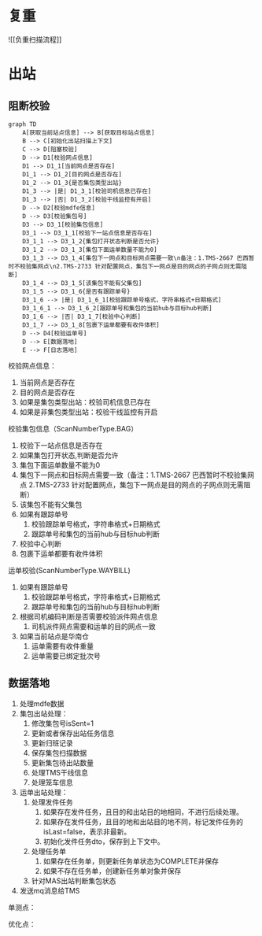 # 复重
![[负重扫描流程]]

# 出站

## 阻断校验
```mermaid
graph TD
    A[获取当前站点信息] --> B[获取目标站点信息]
    B --> C[初始化出站扫描上下文]
    C --> D[阻塞校验]
    D --> D1[校验网点信息]
    D1 --> D1_1[当前网点是否存在]
    D1_1 --> D1_2[目的网点是否存在]
    D1_2 --> D1_3{是否集包类型出站}
    D1_3 --> |是| D1_3_1[校验司机信息已存在]
    D1_3 --> |否| D1_3_2[校验干线监控有开启]
    D --> D2[校验mdfe信息]
    D --> D3[校验集包号]
    D3 --> D3_1[校验集包信息]
    D3_1 --> D3_1_1[校验下一站点信息是否存在]
    D3_1_1 --> D3_1_2{集包打开状态判断是否允许}
    D3_1_2 --> D3_1_3[集包下面运单数量不能为0]
    D3_1_3 --> D3_1_4[集包下一网点和目标网点需要一致\n备注：1.TMS-2667 巴西暂时不校验集网点\n2.TMS-2733 针对配置网点，集包下一网点是目的网点的子网点则无需阻断]
    D3_1_4 --> D3_1_5[该集包不能有父集包]
    D3_1_5 --> D3_1_6{是否有跟踪单号}
    D3_1_6 --> |是| D3_1_6_1[校验跟踪单号格式，字符串格式+日期格式]
    D3_1_6_1 --> D3_1_6_2[跟踪单号和集包的当前hub与目标hub判断]
    D3_1_6 --> |否| D3_1_7[校验中心判断]
    D3_1_7 --> D3_1_8[包裹下运单都要有收件体积]
    D --> D4[校验运单号]
    D --> E[数据落地]
    E --> F[日志落地]
```

校验网点信息：
1. 当前网点是否存在
2. 目的网点是否存在
3. 如果是集包类型出站：校验司机信息已存在
4. 如果是非集包类型出站：校验干线监控有开启

校验集包信息（ScanNumberType.BAG）
1. 校验下一站点信息是否存在
2. 如果集包打开状态,判断是否允许
3. 集包下面运单数量不能为0
4. 集包下一网点和目标网点需要一致（备注：1.TMS-2667 巴西暂时不校验集网点  2.TMS-2733 针对配置网点，集包下一网点是目的网点的子网点则无需阻断）
5. 该集包不能有父集包
6. 如果有跟踪单号
	1. 校验跟踪单号格式，字符串格式+日期格式
	2. 跟踪单号和集包的当前hub与目标hub判断
7. 校验中心判断
8. 包裹下运单都要有收件体积

运单校验(ScanNumberType.WAYBILL)
1. 如果有跟踪单号
	1. 校验跟踪单号格式，字符串格式+日期格式
	2. 跟踪单号和集包的当前hub与目标hub判断
2. 根据司机编码判断是否需要校验派件网点信息
	1. 司机派件网点需要和运单的目的网点一致
3. 如果当前站点是华南仓
	1. 运单需要有收件重量
	2. 运单需要已绑定批次号


## 数据落地
1. 处理mdfe数据
3. 集包出站处理：
	1. 修改集包号isSent=1
	2. 更新或者保存出站任务信息
	3. 更新归班记录
	4. 保存集包扫描数据
	5. 更新集包待出站数量
	6. 处理TMS干线信息
	7. 处理笼车信息
4. 运单出站处理：
	1. 处理发件任务
		1. 如果存在发件任务，且目的和出站目的地相同，不进行后续处理。
		2. 如果存在发件任务，且目的地和出站目的地不同，标记发件任务的isLast=false，表示非最新。
		3. 初始化发件任务dto，保存到上下文中。
	2. 处理任务单
		1. 如果存在任务单，则更新任务单状态为COMPLETE并保存
		2. 如果不存在任务单，创建新任务单对象并保存
	3. 针对MAS出站判断集包状态
5. 发送mq消息给TMS


单测点：



优化点：